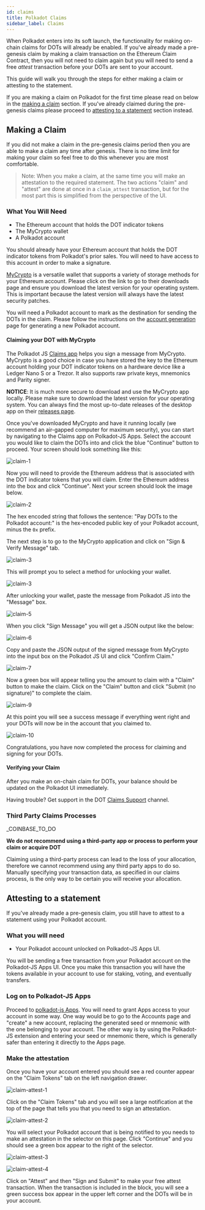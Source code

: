 ```yaml
---
id: claims
title: Polkadot Claims
sidebar_label: Claims
---
```


When Polkadot enters into its soft launch, the functionality for making on-chain claims for DOTs
will already be enabled. If you've already made a pre-genesis claim by making a claim transaction on
the Ethereum Claim Contract, then you will not need to claim again but you will need to send a free
_attest_ transaction before your DOTs are sent to your account.

This guide will walk you through the steps for either making a claim or attesting to the statement.

If you are making a claim on Polkadot for the first time please read on below in the
[making a claim](#making-a-claim) section. If you've already claimed during the pre-genesis claims
please proceed to [attesting to a statement](#attesting-to-a-statement) section instead.

## Making a Claim

If you did not make a claim in the pre-genesis claims period then you are able to make a claim any
time after genesis. There is no time limit for making your claim so feel free to do this whenever
you are most comfortable.

> Note: When you make a claim, at the same time you will make an attestation to the required
> statement. The two actions "claim" and "attest" are done at once in a `claim_attest` transaction,
> but for the most part this is simplified from the perspective of the UI.

### What You Will Need

- The Ethereum account that holds the DOT indicator tokens
- The MyCrypto wallet
- A Polkadot account

You should already have your Ethereum account that holds the DOT indicator tokens from Polkadot's
prior sales. You will need to have access to this account in order to make a signature.

[MyCrypto][] is a versatile wallet that supports a variety of storage methods for your Ethereum
account. Please click on the link to go to their downloads page and ensure you download the latest
version for your operating system. This is important because the latest version will always have the
latest security patches.

You will need a Polkadot account to mark as the destination for sending the DOTs in the claim.
Please follow the instructions on the [account generation][] page for generating a new Polkadot
account.

#### Claiming your DOT with MyCrypto

The Polkadot JS [Claims app][] helps you sign a message from MyCrypto. MyCrypto is a good choice in
case you have stored the key to the Ethereum account holding your DOT indicator tokens on a hardware
device like a Ledger Nano S or a Trezor. It also supports raw private keys, mnemonics and Parity
signer.

**NOTICE**: It is much more secure to download and use the MyCrypto app locally. Please make sure to
download the latest version for your operating system. You can always find the most up-to-date
releases of the desktop app on their [releases page][mycrypto].

Once you've downloaded MyCrypto and have it running locally (we recommend an air-gapped computer for
maximum security), you can start by navigating to the Claims app on Polkadot-JS Apps. Select the
account you would like to claim the DOTs into and click the blue "Continue" button to proceed. Your
screen should look something like this:

![claim-1](assets/new-claims/claim-1.png)

Now you will need to provide the Ethereum address that is associated with the DOT indicator tokens
that you will claim. Enter the Ethereum address into the box and click "Continue". Next your screen
should look the image below.

![claim-2](assets/new-claims/claim-2.png)

The hex encoded string that follows the sentence: "Pay DOTs to the Polkadot account:" is the
hex-encoded public key of your Polkadot account, minus the `0x` prefix.

The next step is to go to the MyCrypto application and click on "Sign & Verify Message" tab.

![claim-3](assets/new-claims/claim-3.png)

This will prompt you to select a method for unlocking your wallet.

![claim-3](assets/new-claims/claim-4.png)

After unlocking your wallet, paste the message from Polkadot JS into the "Message" box.

![claim-5](assets/new-claims/claim-5.png)

When you click "Sign Message" you will get a JSON output like the below:

![claim-6](assets/new-claims/claim-6.png)

Copy and paste the JSON output of the signed message from MyCrypto into the input box on the
Polkadot JS UI and click "Confirm Claim."

![claim-7](assets/new-claims/claim-7.png)

Now a green box will appear telling you the amount to claim with a "Claim" button to make the claim.
Click on the "Claim" button and click "Submit (no signature)" to complete the claim.

![claim-9](assets/new-claims/claim-9.png)

At this point you will see a success message if everything went right and your DOTs will now be in
the account that you claimed to.

![claim-10](assets/new-claims/claim-10.png)

Congratulations, you have now completed the process for claiming and signing for your DOTs.

#### Verifying your Claim

After you make an on-chain claim for DOTs, your balance should be updated on the Polkadot UI
immediately.

Having trouble? Get support in the DOT [Claims Support][] channel.

### Third Party Claims Processes

\_COINBASE_TO_DO

**We do not recommend using a third-party app or process to perform your claim or acquire DOT**

Claiming using a third-party process can lead to the loss of your allocation, therefore we cannot
recommend using any third party apps to do so. Manually specifying your transaction data, as
specified in our claims process, is the only way to be certain you will receive your allocation.

## Attesting to a statement

If you've already made a pre-genesis claim, you still have to attest to a statement using your
Polkadot account.

### What you will need

- Your Polkadot account unlocked on Polkadot-JS Apps UI.

You will be sending a free transaction from your Polkadot account on the Polkadot-JS Apps UI. Once
you make this transaction you will have the tokens available in your account to use for staking,
voting, and eventually transfers.

### Log on to Polkadot-JS Apps

Proceed to [polkadot-js Apps][claims app]. You will need to grant Apps access to your account in
some way. One way would be to go to the Accounts page and "create" a new account, replacing the
generated seed or mnemonic with the one belonging to your account. The other way is by using the
Polkadot-JS extension and entering your seed or mnemonic there, which is generally safer than
entering it directly to the Apps page.

### Make the attestation

Once you have your account entered you should see a red counter appear on the "Claim Tokens" tab on
the left navigation drawer.

![claim-attest-1](assets/new-claims/claim-attest-1.png)

Click on the "Claim Tokens" tab and you will see a large notification at the top of the page that
tells you that you need to sign an attestation.

![claim-attest-2](assets/new-claims/claim-attest-2.png)

You will select your Polkadot account that is being notified to you needs to make an attestation in
the selector on this page. Click "Continue" and you should see a green box appear to the right of
the selector.

![claim-attest-3](assets/new-claims/claim-attest-3.png)

![claim-attest-4](assets/new-claims/claim-attest-4.png)

Click on "Attest" and then "Sign and Submit" to make your free attest transaction. When the
transaction is included in the block, you will see a green success box appear in the upper left
corner and the DOTs will be in your account.

[mycrypto]: https://github.com/MyCryptoHQ/MyCrypto/release
[account generation]: learn-account-generation
[claims app]: https://polkadot.js.org/apps/#/claims
[claims support]:
  https://riot.im/app/#/room/!kwIkVteRpPRjjTyvTe:web3.foundation?via=web3.foundation&via=matrix.org&via=matrix.parity.io
